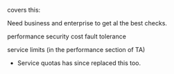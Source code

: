 covers this:

Need business and enterprise to get al the best checks.

performance
security
cost
fault tolerance

service limits (in the performance section of TA)
- Service quotas has since replaced this too.

